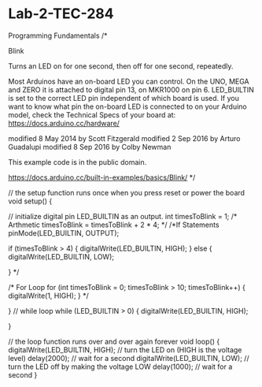 # Lab-2-TEC-284
Programming Fundamentals 
/*

  Blink

  Turns an LED on for one second, then off for one second, repeatedly.

  Most Arduinos have an on-board LED you can control. On the UNO, MEGA and ZERO
  it is attached to digital pin 13, on MKR1000 on pin 6. LED_BUILTIN is set to
  the correct LED pin independent of which board is used.
  If you want to know what pin the on-board LED is connected to on your Arduino
  model, check the Technical Specs of your board at:
  https://docs.arduino.cc/hardware/

  modified 8 May 2014
  by Scott Fitzgerald
  modified 2 Sep 2016
  by Arturo Guadalupi
  modified 8 Sep 2016
  by Colby Newman

  This example code is in the public domain.

  https://docs.arduino.cc/built-in-examples/basics/Blink/
*/

// the setup function runs once when you press reset or power the board
void setup() 
{

  // initialize digital pin LED_BUILTIN as an output.
  int timesToBlink = 1;
  /* Arthmetic 
  timesToBlink = timesToBlink + 2 * 4;
  */
  /*If Statements
  pinMode(LED_BUILTIN, OUTPUT);

  if (timesToBlink > 4) 
  {
    digitalWrite(LED_BUILTIN, HIGH);
  }
  else 
  {
    digitalWrite(LED_BUILTIN, LOW);

  }
  */
  
  /* For Loop
  for (int timesToBlink = 0; timesToBlink > 10; timesToBlink++) {
    digitalWrite(1, HIGH);
  }
  */
  
}
// while loop
while (LED_BUILTIN > 0) 
  {
    digitalWrite(LED_BUILTIN, HIGH);

}

// the loop function runs over and over again forever
void loop() 
{
  digitalWrite(LED_BUILTIN, HIGH);  // turn the LED on (HIGH is the voltage level)
  delay(2000);                      // wait for a second
  digitalWrite(LED_BUILTIN, LOW);   // turn the LED off by making the voltage LOW
  delay(1000);                      // wait for a second
}

